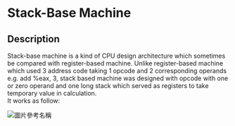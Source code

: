 # **Stack-Base Machine**
## Description
Stack-base machine is a kind of CPU design architecture which sometimes be compared with register-based machine. Unlike register-based machine which used 3 address code taking 1 
opcode and 2 corresponding operands e.g. add %eax, 3, stack based machine was designed with opcode with one or zero operand and one long stack which served as registers to take 
temporary value in calculation.  
It works as follow:


![圖片參考名稱](C:\Users\陳晏生\Desktop\stack.PNG "Stack")
